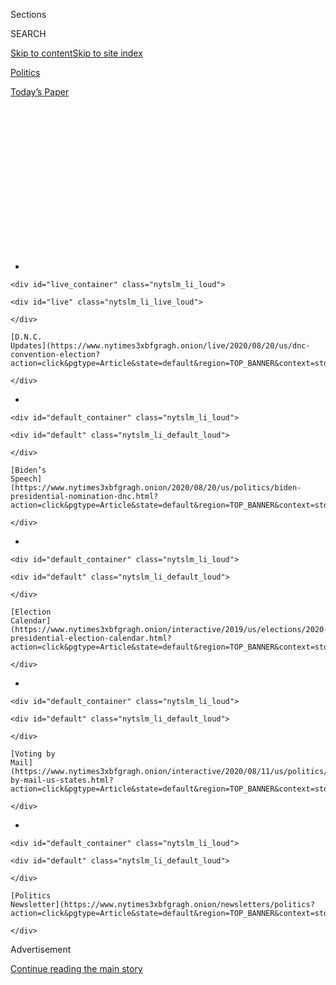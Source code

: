 <div id="app">

<div>

<div>

<div>

<div class="NYTAppHideMasthead css-1q2w90k e1suatyy0">

<div class="section css-ui9rw0 e1suatyy2">

<div class="css-eph4ug er09x8g0">

<div class="css-6n7j50">

</div>

<span class="css-1dv1kvn">Sections</span>

<div class="css-10488qs">

<span class="css-1dv1kvn">SEARCH</span>

</div>

[Skip to content](#site-content)[Skip to site
index](#site-index)

</div>

<div id="masthead-section-label" class="css-1wr3we4 eaxe0e00">

[Politics](https://www.nytimes3xbfgragh.onion/section/politics)

</div>

<div class="css-10698na e1huz5gh0">

</div>

</div>

<div id="masthead-bar-one" class="section hasLinks css-15hmgas e1csuq9d3">

<div class="css-uqyvli e1csuq9d0">

</div>

<div class="css-1uqjmks e1csuq9d1">

</div>

<div class="css-9e9ivx">

[](https://myaccount.nytimes3xbfgragh.onion/auth/login?response_type=cookie&client_id=vi)

</div>

<div class="css-1bvtpon e1csuq9d2">

[Today’s
Paper](https://www.nytimes3xbfgragh.onion/section/todayspaper)

</div>

</div>

</div>

</div>

<div data-aria-hidden="false">

<div id="site-content" data-role="main">

<div>

<div class="css-1aor85t" style="opacity:0.000000001;z-index:-1;visibility:hidden">

<div class="css-1hqnpie">

<div class="css-epjblv">

<span class="css-17xtcya">[Politics](/section/politics)</span><span class="css-x15j1o">|</span><span class="css-fwqvlz">Sanders
Seizes Lead in Volatile Iowa Race, Times Poll
Finds</span>

</div>

<div class="css-k008qs">

<div class="css-1iwv8en">

<span class="css-18z7m18"></span>

<div>

</div>

</div>

<span class="css-1n6z4y">https://nyti.ms/38D9itp</span>

<div class="css-1705lsu">

<div class="css-4xjgmj">

<div class="css-4skfbu" data-role="toolbar" data-aria-label="Social Media Share buttons, Save button, and Comments Panel with current comment count" data-testid="share-tools">

  - 
  - 
  - 
  - 
    
    <div class="css-6n7j50">
    
    </div>

  - 
  - 

</div>

</div>

</div>

</div>

</div>

</div>

<div class="css-13pd83m">

<div id="NYT_TOP_BANNER_REGION">

<div>

<div id="styln-elections-notifications-menu" class="section css-l08pwh interactive-content interactive-size-medium">

<div class="css-17ih8de interactive-body">

<div class="nytslm_innerContainer" data-aria-live="polite">

<div class="nytslm_title">

</div>

  - 
    
    <div id="live_container" class="nytslm_li_loud">
    
    <div id="live" class="nytslm_li_live_loud">
    
    </div>
    
    [D.N.C.
    Updates](https://www.nytimes3xbfgragh.onion/live/2020/08/20/us/dnc-convention-election?action=click&pgtype=Article&state=default&region=TOP_BANNER&context=storylines_menu)
    
    </div>

  - 
    
    <div id="default_container" class="nytslm_li_loud">
    
    <div id="default" class="nytslm_li_default_loud">
    
    </div>
    
    [Biden’s
    Speech](https://www.nytimes3xbfgragh.onion/2020/08/20/us/politics/biden-presidential-nomination-dnc.html?action=click&pgtype=Article&state=default&region=TOP_BANNER&context=storylines_menu)
    
    </div>

  - 
    
    <div id="default_container" class="nytslm_li_loud">
    
    <div id="default" class="nytslm_li_default_loud">
    
    </div>
    
    [Election
    Calendar](https://www.nytimes3xbfgragh.onion/interactive/2019/us/elections/2020-presidential-election-calendar.html?action=click&pgtype=Article&state=default&region=TOP_BANNER&context=storylines_menu)
    
    </div>

  - 
    
    <div id="default_container" class="nytslm_li_loud">
    
    <div id="default" class="nytslm_li_default_loud">
    
    </div>
    
    [Voting by
    Mail](https://www.nytimes3xbfgragh.onion/interactive/2020/08/11/us/politics/vote-by-mail-us-states.html?action=click&pgtype=Article&state=default&region=TOP_BANNER&context=storylines_menu)
    
    </div>

  - 
    
    <div id="default_container" class="nytslm_li_loud">
    
    <div id="default" class="nytslm_li_default_loud">
    
    </div>
    
    [Politics
    Newsletter](https://www.nytimes3xbfgragh.onion/newsletters/politics?action=click&pgtype=Article&state=default&region=TOP_BANNER&context=storylines_menu)
    
    </div>

</div>

</div>

</div>

</div>

</div>

</div>

<div id="top-wrapper" class="css-1sy8kpn">

<div id="top-slug" class="css-l9onyx">

Advertisement

</div>

[Continue reading the main
story](#after-top)

<div class="ad top-wrapper" style="text-align:center;height:100%;display:block;min-height:250px">

<div id="top" class="place-ad" data-position="top" data-size-key="top">

</div>

</div>

<div id="after-top">

</div>

</div>

<div>

<div id="sponsor-wrapper" class="css-1hyfx7x">

<div id="sponsor-slug" class="css-19vbshk">

Supported by

</div>

[Continue reading the main
story](#after-sponsor)

<div id="sponsor" class="ad sponsor-wrapper" style="text-align:center;height:100%;display:block">

</div>

<div id="after-sponsor">

</div>

</div>

<div class="css-186x18t">

</div>

<div class="css-1vkm6nb ehdk2mb0">

# Sanders Seizes Lead in Volatile Iowa Race, Times Poll Finds

</div>

With solid support from liberals, Mr. Sanders appears to be peaking just
as the caucuses approach. But many Iowa voters said they could still
change their
mind.

<div id="Leaders" class="section interactive-content interactive-size-scoop css-174j8de" data-id="100000006941281">

<div class="css-17ih8de interactive-body" data-sourceid="100000006941281">

<div id="g-0125-nat-IOWAPOLL-Leaders-box" class="ai2html">

<div id="g-0125-nat-IOWAPOLL-Leaders-Artboard_2" class="g-artboard" style="max-width: 300px;max-height: 325px" data-aspect-ratio="0.924" data-min-width="0" data-max-width="599">

<div style="padding: 0 0 108.2498% 0;">

</div>

![](data:image/gif;base64,R0lGODlhCgAKAIAAAB8fHwAAACH5BAEAAAAALAAAAAAKAAoAAAIIhI+py+0PYysAOw==)

<div id="g-ai0-1" class="g-Layer_1 g-aiAbs" style="top:4.6189%;left:0%;width:100%;">

Which of these Democrats would be your first choice in the Iowa
caucuses?

</div>

<div id="g-ai0-2" class="g-Layer_1 g-aiAbs g-aiPointText" style="top:25.0242%;margin-top:-8.3px;left:12.4825%;width:71px;">

Sanders

</div>

<div id="g-ai0-3" class="g-Layer_1 g-aiAbs g-aiPointText" style="top:25.0242%;margin-top:-8.3px;left:36.8352%;width:50px;">

25%

</div>

<div id="g-ai0-4" class="g-Layer_1 g-aiAbs g-aiPointText" style="top:35.4938%;margin-top:-8.3px;left:12.4825%;width:75px;">

Buttigieg

</div>

<div id="g-ai0-5" class="g-Layer_1 g-aiAbs g-aiPointText" style="top:35.4938%;margin-top:-8.3px;left:36.8352%;width:50px;">

18%

</div>

<div id="g-ai0-6" class="g-Layer_1 g-aiAbs g-aiPointText" style="top:45.9634%;margin-top:-8.3px;left:12.4825%;width:56px;">

Biden

</div>

<div id="g-ai0-7" class="g-Layer_1 g-aiAbs g-aiPointText" style="top:45.9634%;margin-top:-8.3px;left:36.8352%;width:50px;">

17%

</div>

<div id="g-ai0-8" class="g-Layer_1 g-aiAbs g-aiPointText" style="top:56.433%;margin-top:-8.3px;left:12.4825%;width:65px;">

Warren

</div>

<div id="g-ai0-9" class="g-Layer_1 g-aiAbs g-aiPointText" style="top:56.433%;margin-top:-8.3px;left:36.8352%;width:50px;">

15%

</div>

<div id="g-ai0-10" class="g-Layer_1 g-aiAbs g-aiPointText" style="top:66.9026%;margin-top:-8.3px;left:12.4825%;width:82px;">

Klobuchar

</div>

<div id="g-ai0-11" class="g-Layer_1 g-aiAbs g-aiPointText" style="top:66.9026%;margin-top:-8.3px;left:36.8352%;width:42px;">

8%

</div>

<div id="g-ai0-12" class="g-Layer_1 g-aiAbs g-aiPointText" style="top:77.3722%;margin-top:-8.3px;left:12.4825%;width:60px;">

Steyer

</div>

<div id="g-ai0-13" class="g-Layer_1 g-aiAbs g-aiPointText" style="top:77.3722%;margin-top:-8.3px;left:36.8352%;width:42px;">

3%

</div>

<div id="g-ai0-14" class="g-Layer_1 g-aiAbs g-aiPointText" style="top:87.8419%;margin-top:-8.3px;left:12.4592%;width:51px;">

Yang

</div>

<div id="g-ai0-15" class="g-Layer_1 g-aiAbs g-aiPointText" style="top:87.8419%;margin-top:-8.3px;left:36.8352%;width:42px;">

3%

</div>

</div>

<div id="g-0125-nat-IOWAPOLL-Leaders-Artboard_3" class="g-artboard" style="width:600px; height:308.74934588939px;" data-aspect-ratio="1.943" data-min-width="600">

<div style="">

</div>

![](data:image/gif;base64,R0lGODlhCgAKAIAAAB8fHwAAACH5BAEAAAAALAAAAAAKAAoAAAIIhI+py+0PYysAOw==)

<div id="g-ai1-1" class="g-Layer_1 g-aiAbs" style="top:5.83%;left:0%;width:100%;">

Which of these Democrats would be your first choice in the Iowa
caucuses?

</div>

<div id="g-ai1-2" class="g-Layer_1 g-aiAbs g-aiPointText" style="top:21.1388%;margin-top:-8.3px;left:6.2413%;width:71px;">

Sanders

</div>

<div id="g-ai1-3" class="g-Layer_1 g-aiAbs g-aiPointText" style="top:21.1388%;margin-top:-8.3px;left:18.4175%;width:50px;">

25%

</div>

<div id="g-ai1-4" class="g-Layer_1 g-aiAbs g-aiPointText" style="top:32.151%;margin-top:-8.3px;left:6.2413%;width:75px;">

Buttigieg

</div>

<div id="g-ai1-5" class="g-Layer_1 g-aiAbs g-aiPointText" style="top:32.151%;margin-top:-8.3px;left:18.4175%;width:50px;">

18%

</div>

<div id="g-ai1-6" class="g-Layer_1 g-aiAbs g-aiPointText" style="top:43.1631%;margin-top:-8.3px;left:6.2413%;width:56px;">

Biden

</div>

<div id="g-ai1-7" class="g-Layer_1 g-aiAbs g-aiPointText" style="top:43.1631%;margin-top:-8.3px;left:18.4175%;width:50px;">

17%

</div>

<div id="g-ai1-8" class="g-Layer_1 g-aiAbs g-aiPointText" style="top:54.1753%;margin-top:-8.3px;left:6.2413%;width:65px;">

Warren

</div>

<div id="g-ai1-9" class="g-Layer_1 g-aiAbs g-aiPointText" style="top:54.1753%;margin-top:-8.3px;left:18.4175%;width:50px;">

15%

</div>

<div id="g-ai1-10" class="g-Layer_1 g-aiAbs g-aiPointText" style="top:65.1875%;margin-top:-8.3px;left:6.2413%;width:82px;">

Klobuchar

</div>

<div id="g-ai1-11" class="g-Layer_1 g-aiAbs g-aiPointText" style="top:65.1875%;margin-top:-8.3px;left:18.4175%;width:42px;">

8%

</div>

<div id="g-ai1-12" class="g-Layer_1 g-aiAbs g-aiPointText" style="top:76.1996%;margin-top:-8.3px;left:6.2413%;width:60px;">

Steyer

</div>

<div id="g-ai1-13" class="g-Layer_1 g-aiAbs g-aiPointText" style="top:76.1996%;margin-top:-8.3px;left:18.4175%;width:42px;">

3%

</div>

<div id="g-ai1-14" class="g-Layer_1 g-aiAbs g-aiPointText" style="top:87.2118%;margin-top:-8.3px;left:6.2295%;width:51px;">

Yang

</div>

<div id="g-ai1-15" class="g-Layer_1 g-aiAbs g-aiPointText" style="top:87.2118%;margin-top:-8.3px;left:18.4175%;width:42px;">

3%

</div>

</div>

</div>

</div>

Note: Candidates who polled below 3 percent are not shown in this chart.

Source: New York Times/Siena College poll conducted Jan. 20-23.

</div>

<div class="css-18e8msd">

<div class="css-pdw9fk epjyd6m0">

<div class="css-1txwxcy ey68jwv0" data-aria-hidden="true">

[![Jonathan
Martin](https://static01.graylady3jvrrxbe.onion/images/2018/11/06/multimedia/author-jonathan-martin/author-jonathan-martin-thumbLarge.png
"Jonathan Martin")](https://www.nytimes3xbfgragh.onion/by/jonathan-martin)[![Sydney
Ember](https://static01.graylady3jvrrxbe.onion/images/2018/06/12/multimedia/author-sydney-ember/author-sydney-ember-thumbLarge.png
"Sydney Ember")](https://www.nytimes3xbfgragh.onion/by/sydney-ember)

</div>

<div class="css-1baulvz">

By [<span class="css-1baulvz" itemprop="name">Jonathan
Martin</span>](https://www.nytimes3xbfgragh.onion/by/jonathan-martin)
and [<span class="css-1baulvz last-byline" itemprop="name">Sydney
Ember</span>](https://www.nytimes3xbfgragh.onion/by/sydney-ember)

</div>

</div>

  - 
    
    <div class="css-ld3wwf e16638kd2">
    
    Published Jan. 25, 2020Updated Feb. 2,
    2020
    
    </div>

  - 
    
    <div class="css-4xjgmj">
    
    <div class="css-pvvomx" data-role="toolbar" data-aria-label="Social Media Share buttons, Save button, and Comments Panel with current comment count" data-testid="share-tools">
    
      - 
      - 
      - 
      - 
        
        <div class="css-6n7j50">
        
        </div>
    
      - 
      - 
    
    </div>
    
    </div>

</div>

</div>

<div class="section meteredContent css-1r7ky0e" name="articleBody" itemprop="articleBody">

<div class="css-1fanzo5 StoryBodyCompanionColumn">

<div class="css-53u6y8">

DES MOINES — Senator Bernie Sanders has opened up a lead in Iowa just
over a week before the [Democratic
caucuses](https://www.nytimes3xbfgragh.onion/live/2020/iowa-democratic-caucus-01-26/),
consolidating support from liberals and benefiting from divisions among
more moderate presidential candidates who are clustered behind him,
according to a New York Times/Siena College poll of likely caucusgoers.

</div>

</div>

<div>

</div>

<div class="css-1fanzo5 StoryBodyCompanionColumn">

<div class="css-53u6y8">

Mr. Sanders has gained six points since the [last Times-Siena
survey](https://www.nytimes3xbfgragh.onion/2019/11/01/us/politics/iowa-poll-warren-biden.html),
in late October, and is now capturing 25 percent of the vote in Iowa.
Pete Buttigieg, the former mayor of South Bend, Ind., and former Vice
President Joseph R. Biden Jr. have remained stagnant since the fall,
with Mr. Buttigieg capturing 18 percent and Mr. Biden 17 percent.

The rise of Mr. Sanders has come at the expense of his fellow
progressive, Senator Elizabeth Warren: she dropped from 22 percent in
the October poll, enough to lead the field, to 15 percent in this
survey. Senator Amy Klobuchar, who is garnering 8 percent, is the only
other candidate approaching double digits.

</div>

</div>

<div class="css-1fanzo5 StoryBodyCompanionColumn">

<div class="css-53u6y8">

The changing fortunes of the leading candidates underscores the volatile
nature of the primary after more than a year of campaigning, as voters
wrestle with which candidate can defeat President Trump. Despite the
ascent of Mr. Sanders, a self-described democratic socialist, the poll
also highlighted the combined appeal of the centrists: 55 percent of
those surveyed said they preferred a standard-bearer who is “more
moderate than most Democrats.” Just 38 percent said they wanted one who
is “more liberal than most Democrats.”

As the strength of the other leading candidates has ebbed and flowed,
Mr. Sanders, making his second run for the White House, appears to be
peaking at the right time. This month was the first time he has finished
atop a poll [in
Iowa](https://www.nytimes3xbfgragh.onion/live/2020/iowa-democratic-caucus-01-26/),
after also leading [a Des Moines Register-CNN
survey](https://www.nytimes3xbfgragh.onion/2020/01/10/us/politics/des-moines-register-poll.html)
two weeks ago. The Times-Siena poll’s margin of error was plus or minus
4.8 percentage
points.

</div>

</div>

<div id="Issues" class="section interactive-content interactive-size-scoop css-174j8de" data-id="100000006941306">

<div class="css-17ih8de interactive-body" data-sourceid="100000006941306">

<div id="g-0125-nat-IOWAPOLL-Issues-box" class="ai2html">

<div id="g-0125-nat-IOWAPOLL-Issues-Artboard_2" class="g-artboard" style="max-width: 300px;max-height: 349px" data-aspect-ratio="0.858" data-min-width="0" data-max-width="599">

<div style="padding: 0 0 116.4841% 0;">

</div>

![](data:image/gif;base64,R0lGODlhCgAKAIAAAB8fHwAAACH5BAEAAAAALAAAAAAKAAoAAAIIhI+py+0PYysAOw==)

<div id="g-ai0-1" class="g-Layer_1 g-aiAbs" style="top:4.8648%;left:0%;width:100%;">

Which of the two types of Democrats would you be likely to support? A
Democrat who
…

</div>

<div id="g-ai0-2" class="g-Layer_1 g-aiAbs g-aiPointText" style="top:28.4007%;margin-top:-32.2px;left:0.285%;width:130px;">

Brings politics in

Washington back
to

normal

</div>

<div id="g-ai0-3" class="g-Layer_1 g-aiAbs g-aiPointText" style="top:26.1114%;margin-top:-24.2px;right:0.1861%;width:149px;">

Promises fundamental

systematic change to

American
society

</div>

<div id="g-ai0-4" class="g-Layer_1 g-aiAbs g-aiPointText" style="top:39.2803%;margin-top:-8.3px;left:1.6891%;width:50px;">

42%

</div>

<div id="g-ai0-5" class="g-Layer_1 g-aiAbs g-aiPointText" style="top:39.2803%;margin-top:-8.3px;right:1.645%;width:50px;">

51%

</div>

<div id="g-ai0-6" class="g-Layer_1 g-aiAbs g-aiPointText" style="top:53.0107%;margin-top:-16.2px;left:0.2632%;width:140px;">

You agreed with most

on the
issues

</div>

<div id="g-ai0-7" class="g-Layer_1 g-aiAbs g-aiPointText" style="top:53.0107%;margin-top:-16.2px;right:0.216%;width:148px;">

Has the best chance to

beat President
Trump

</div>

<div id="g-ai0-8" class="g-Layer_1 g-aiAbs g-aiPointText" style="top:63.8902%;margin-top:-8.3px;left:1.6891%;width:50px;">

48%

</div>

<div id="g-ai0-9" class="g-Layer_1 g-aiAbs g-aiPointText" style="top:63.8902%;margin-top:-8.3px;right:1.645%;width:50px;">

49%

</div>

<div id="g-ai0-10" class="g-Layer_1 g-aiAbs g-aiPointText" style="top:77.6206%;margin-top:-16.2px;left:0.285%;width:147px;">

Is more moderate than

most
Democrats

</div>

<div id="g-ai0-11" class="g-Layer_1 g-aiAbs g-aiPointText" style="top:77.6206%;margin-top:-16.2px;right:0.1444%;width:128px;">

Is more liberal than

most
Democrats

</div>

<div id="g-ai0-12" class="g-Layer_1 g-aiAbs g-aiPointText" style="top:88.7864%;margin-top:-8.3px;left:1.6891%;width:50px;">

55%

</div>

<div id="g-ai0-13" class="g-Layer_1 g-aiAbs g-aiPointText" style="top:88.7864%;margin-top:-8.3px;right:1.645%;width:50px;">

38%

</div>

</div>

<div id="g-0125-nat-IOWAPOLL-Issues-Artboard_3" class="g-artboard" style="width:600px; height:285.452436880149px;" data-aspect-ratio="2.102" data-min-width="600">

<div style="">

</div>

![](data:image/gif;base64,R0lGODlhCgAKAIAAAB8fHwAAACH5BAEAAAAALAAAAAAKAAoAAAIIhI+py+0PYysAOw==)

<div id="g-ai1-1" class="g-Layer_1 g-aiAbs" style="top:5.9555%;left:0%;width:100%;">

Which of the two types of Democrats would you be likely to support? A
Democrat who
…

</div>

<div id="g-ai1-2" class="g-Layer_1 g-aiAbs g-aiPointText" style="top:26.3606%;margin-top:-24.2px;left:0.3055%;width:180px;">

Brings politics in Washington

back to
normal

</div>

<div id="g-ai1-3" class="g-Layer_1 g-aiAbs g-aiPointText" style="top:23.5581%;margin-top:-16.2px;right:0.2741%;width:251px;">

Promises fundamental systematic change

to American
society

</div>

<div id="g-ai1-4" class="g-Layer_1 g-aiAbs g-aiPointText" style="top:36.8768%;margin-top:-8.3px;left:1.7098%;width:50px;">

42%

</div>

<div id="g-ai1-5" class="g-Layer_1 g-aiAbs g-aiPointText" style="top:36.8768%;margin-top:-8.3px;right:1.6362%;width:50px;">

51%

</div>

<div id="g-ai1-6" class="g-Layer_1 g-aiAbs g-aiPointText" style="top:50.8831%;margin-top:-8.2px;left:0.2948%;width:216px;">

You agreed with most on the
issues

</div>

<div id="g-ai1-7" class="g-Layer_1 g-aiAbs g-aiPointText" style="top:50.8831%;margin-top:-8.2px;right:0.3008%;width:268px;">

Has the best chance to beat President
Trump

</div>

<div id="g-ai1-8" class="g-Layer_1 g-aiAbs g-aiPointText" style="top:61.3992%;margin-top:-8.3px;left:1.7098%;width:50px;">

48%

</div>

<div id="g-ai1-9" class="g-Layer_1 g-aiAbs g-aiPointText" style="top:61.3992%;margin-top:-8.3px;right:1.6362%;width:50px;">

49%

</div>

<div id="g-ai1-10" class="g-Layer_1 g-aiAbs g-aiPointText" style="top:75.4056%;margin-top:-8.2px;left:0.3055%;width:241px;">

Is more moderate than most
Democrats

</div>

<div id="g-ai1-11" class="g-Layer_1 g-aiAbs g-aiPointText" style="top:75.4056%;margin-top:-8.2px;right:0.3211%;width:221px;">

Is more liberal than most
Democrats

</div>

<div id="g-ai1-12" class="g-Layer_1 g-aiAbs g-aiPointText" style="top:86.2721%;margin-top:-8.3px;left:1.7098%;width:50px;">

55%

</div>

<div id="g-ai1-13" class="g-Layer_1 g-aiAbs g-aiPointText" style="top:86.2721%;margin-top:-8.3px;right:1.6362%;width:50px;">

38%

</div>

</div>

</div>

</div>

Source: New York Times/Siena College poll conducted Jan. 20-23.

</div>

<div class="css-1fanzo5 StoryBodyCompanionColumn">

<div class="css-53u6y8">

A victory by Mr. Sanders in Iowa, where he suffered [a narrow
loss](https://www.nytimes3xbfgragh.onion/elections/2016/results/primaries/iowa)
to Hillary Clinton four years ago, would represent a remarkable comeback
for a 78-year-old candidate whose [heart attack in
October](https://www.nytimes3xbfgragh.onion/2019/10/04/us/politics/bernie-sanders-hospital.html)
threatened to [upend his
candidacy](https://www.nytimes3xbfgragh.onion/2019/10/07/us/politics/bernie-sanders-heart-attack.html).
It would also create a moment of high anxiety for establishment-aligned
Democrats who are deeply alarmed about a potential Sanders nomination.

Should he prevail in Iowa and face a similarly fractured field of
mainstream rivals in New Hampshire, where he also currently leads in the
polls, Mr. Sanders could be difficult to slow.

</div>

</div>

<div class="css-1fanzo5 StoryBodyCompanionColumn">

<div class="css-53u6y8">

Several voters who backed Mr. Sanders cited the consistency of his
positions over the course of his career, and their ideological alignment
with his
views.

<div id="NYT_MAIN_CONTENT_1_REGION" class="css-9tf9ac">

<div>

<div id="styln-nfldraft-updates-block" class="section interactive-content interactive-size-medium css-1ftcdic">

<div class="css-17ih8de interactive-body">

<div id="styln-briefing-block">

<div class="briefing-block-header-section">

# [Latest Updates: 2020 Election](https://www.nytimes3xbfgragh.onion/live/2020/08/19/us/dnc-convention-election?action=click&pgtype=Article&state=default&region=MAIN_CONTENT_1&context=storylines_live_updates)

</div>

<div class="briefing-block-lb-items">

<div class="briefing-block-update-time">

[7h
ago](https://www.nytimes3xbfgragh.onion/live/2020/08/19/us/dnc-convention-election?action=click&pgtype=Article&state=default&region=MAIN_CONTENT_1&context=storylines_live_updates#night-3-featured-more-policy-a-focus-on-women-and-a-full-throated-rejection-of-trump-by-his-predecessor)

</div>

<div>

[Night 3 featured more policy, a focus on women and a full-throated
rejection of Trump by his
predecessor.](https://www.nytimes3xbfgragh.onion/live/2020/08/19/us/dnc-convention-election?action=click&pgtype=Article&state=default&region=MAIN_CONTENT_1&context=storylines_live_updates#night-3-featured-more-policy-a-focus-on-women-and-a-full-throated-rejection-of-trump-by-his-predecessor)

</div>

<div class="briefing-block-update-time">

[9h
ago](https://www.nytimes3xbfgragh.onion/live/2020/08/19/us/dnc-convention-election?action=click&pgtype=Article&state=default&region=MAIN_CONTENT_1&context=storylines_live_updates#trump-live-tweeted-obamas-speech-tonight-hell-appear-on-fox-news-right-before-bidens-tomorrow)

</div>

<div>

[Trump live-tweeted Obama’s speech tonight. He’ll appear on Fox News
right before Biden’s
tomorrow.](https://www.nytimes3xbfgragh.onion/live/2020/08/19/us/dnc-convention-election?action=click&pgtype=Article&state=default&region=MAIN_CONTENT_1&context=storylines_live_updates#trump-live-tweeted-obamas-speech-tonight-hell-appear-on-fox-news-right-before-bidens-tomorrow)

</div>

<div class="briefing-block-update-time">

[9h
ago](https://www.nytimes3xbfgragh.onion/live/2020/08/19/us/dnc-convention-election?action=click&pgtype=Article&state=default&region=MAIN_CONTENT_1&context=storylines_live_updates#advocates-for-domestic-violence-survivors-praised-biden-in-a-video)

</div>

<div>

[Advocates for domestic violence survivors praised Biden in a
video.](https://www.nytimes3xbfgragh.onion/live/2020/08/19/us/dnc-convention-election?action=click&pgtype=Article&state=default&region=MAIN_CONTENT_1&context=storylines_live_updates#advocates-for-domestic-violence-survivors-praised-biden-in-a-video)

</div>

</div>

<div class="briefing-block-footer">

<div class="briefing-block-footer-meta">

[See more
updates](https://www.nytimes3xbfgragh.onion/live/2020/08/19/us/dnc-convention-election?action=click&pgtype=Article&state=default&region=MAIN_CONTENT_1&context=storylines_live_updates)

</div>

</div>

</div>

</div>

</div>

</div>

</div>

“Bernie’s authentic,” said Austin Sturch, 25, of Evansdale, adding,
“Pretty much everything he’s saying — I can’t put it better than he
can.”

</div>

</div>

<div>

</div>

<div class="css-1fanzo5 StoryBodyCompanionColumn">

<div class="css-53u6y8">

Still, much here remains uncertain. Iowa voters are famous for settling
on a candidate late, and this year is no different; Mr. Sanders, along
with the other senators in the race, is [pinned down in Washington
during Mr. Trump’s impeachment
trial](https://www.nytimes3xbfgragh.onion/2020/01/22/us/politics/trump-impeachment-democratic-candidates.html)
and unable to campaign here on weekdays.

And the final results could turn on two factors that will not be known
until caucus night: the size and composition of the electorate, and the
preferences of voters whose first choices are eliminated because of the
arcane caucus rules.

If the other leading candidates finish bunched together on caucus night
on Feb. 3, it is unlikely any of them will drop out of the race after
Iowa. Each of the three top hopefuls trailing Mr. Sanders has the money
to compete in New Hampshire, which is just a week later.

</div>

</div>

![<span class="css-16f3y1r e13ogyst0">Protests in the 1960s, a
mimeograph machine and a long-shot candidate all contributed to Iowa’s
unlikely role in the presidential election
process.</span><span class="css-cch8ym"><span class="css-1dv1kvn">Credit</span><span class="css-cnj6d5 e1z0qqy90" itemprop="copyrightHolder"><span class="css-1ly73wi e1tej78p0">Credit...</span><span>Associated
Press</span></span></span>](https://static01.graylady3jvrrxbe.onion/images/2020/02/03/us/politics/28hwgh-iowa-1-print/28hwgh-iowa-1-videoSixteenByNineJumbo1600.jpg)

<div class="css-1fanzo5 StoryBodyCompanionColumn">

<div class="css-53u6y8">

And should no clear moderate alternative to Mr. Sanders emerge from the
early nominating states, the self-financing Michael R. Bloomberg, who
has already spent more than $260 million on advertising and hired more
than 1,000 staff members, is awaiting the field on Super Tuesday in
early March.

</div>

</div>

<div class="css-1fanzo5 StoryBodyCompanionColumn">

<div class="css-53u6y8">

But first is Iowa, where the race remains up for grabs to an unusual
degree so late in the race: In the Times poll, nearly 40 percent of
voters said they could still be persuaded to caucus for a different
candidate.

Mr. Sanders, however, has some of the most committed supporters in the
race and, significantly, his advantage with Iowa Democrats does not ebb
when the field is narrowed to only the top four candidates. The Vermont
senator still leads by seven points in that scenario, according to the
survey, capturing 30 percent of the vote while Mr. Biden and Mr.
Buttigieg both win 23 percent and Ms. Warren garners 19 percent.

These results are important because of how the caucuses work in Iowa.
Candidates must receive 15 percent support in a precinct to reach what
is called viability, meaning they are eligible to win delegates. If a
candidate falls short of that number, his or her supporters can either
leave the caucus or support better-performing contenders for the second
and final vote of the evening. So voters’ second choices can prove
crucial.

</div>

</div>

<div class="css-1sngw6j">

[](https://www.nytimes3xbfgragh.onion/interactive/2020/01/24/us/politics/presidential-primary-election-guide.html)

<div class="css-1eoytci">

![](https://static01.graylady3jvrrxbe.onion/images/2020/01/22/us/politics/primary-election-guide-promostill/primary-election-guide-promostill-articleLarge.jpg)

</div>

<div class="css-1rha1bf">

## Ready, Set, Vote: Here’s Everything You Need to Know for the 2020 Primaries

The Iowa caucuses are around the corner. As you get ready for primary
season, take a look at our cheat sheet on the race.

</div>

</div>

<div class="css-1fanzo5 StoryBodyCompanionColumn">

<div class="css-53u6y8">

Ms. Warren, according to the poll, is the top second-choice preference
of caucusgoers, which could lift her candidacy after the initial vote.
But that is in part because she is the preferred alternative for those
who support Mr. Sanders, who will most likely meet the viability
threshold in nearly all of the caucuses.

Ms. Warren received a boost Saturday night, however, [when she won the
endorsement](https://www.nytimes3xbfgragh.onion/2020/01/25/us/politics/elizabeth-warren-des-moines-register-endorsement.html?searchResultPosition=1)of
Iowa’s largest and most influential newspaper, the Des Moines Register.

</div>

</div>

<div class="css-1fanzo5 StoryBodyCompanionColumn">

<div class="css-53u6y8">

Ms. Klobuchar’s supporters could play the most crucial role, though,
should she fail to achieve 15 percent in most precincts. When voters
were asked whom they would support if they were left with only four
choices — Mr. Sanders, Mr. Buttigieg, Mr. Biden and Ms. Warren — Mr.
Biden was the overwhelming favorite of Ms. Klobuchar’s backers. He
received 55 percent of them in this scenario while Ms. Warren received
18 percent.

One troubling sign for Mr. Sanders came in an ideological matchup with
Mr. Trump. In The Times/Siena poll, 56 percent of caucusgoers said they
thought a democratic socialist would have a harder rather than an easier
time defeating the president — a higher number than those who said the
same about a woman, a gay candidate or one over 75.

In fact, among general election voters in Iowa, a state he carried [by
nearly 10
points](https://www.nytimes3xbfgragh.onion/elections/2016/results/iowa-president-clinton-trump)
four years ago, Mr. Trump defeated all of the top five candidates as
well as Mr. Bloomberg in head-to-head matchups. He bested Mr. Sanders,
48 percent to 42
percent.

</div>

</div>

<div id="Head-to-Head" class="section interactive-content interactive-size-scoop css-174j8de" data-id="100000006941386">

<div class="css-17ih8de interactive-body" data-sourceid="100000006941386">

<div id="g-0125-nat-IOWAPOLL-Trump-head-to-head-box" class="ai2html">

<div id="g-0125-nat-IOWAPOLL-Trump-head-to-head-Artboard_2" class="g-artboard" style="max-width: 300px;max-height: 571px" data-aspect-ratio="0.525" data-min-width="0" data-max-width="599">

<div style="padding: 0 0 190.472% 0;">

</div>

![](data:image/gif;base64,R0lGODlhCgAKAIAAAB8fHwAAACH5BAEAAAAALAAAAAAKAAoAAAIIhI+py+0PYysAOw==)

<div id="g-ai0-1" class="g-Layer_1 g-aiAbs" style="top:2.6251%;left:0%;width:100%;">

If the 2020 U.S. presidential election were held today, who would you
vote
for?

</div>

<div id="g-ai0-2" class="g-Layer_1 g-aiAbs g-aiPointText" style="top:14.2218%;margin-top:-8.3px;left:12.4825%;width:60px;">

Trump

</div>

<div id="g-ai0-3" class="g-Layer_1 g-aiAbs g-aiPointText" style="top:14.2218%;margin-top:-8.3px;left:36.8352%;width:50px;">

45%

</div>

<div id="g-ai0-4" class="g-Layer_1 g-aiAbs g-aiPointText" style="top:20.172%;margin-top:-8.3px;left:12.4825%;width:75px;">

Buttigieg

</div>

<div id="g-ai0-5" class="g-Layer_1 g-aiAbs g-aiPointText" style="top:20.172%;margin-top:-8.3px;left:36.8352%;width:50px;">

44%

</div>

<div id="g-ai0-6" class="g-Layer_1 g-aiAbs g-aiPointText" style="top:28.7472%;margin-top:-8.3px;left:12.4825%;width:60px;">

Trump

</div>

<div id="g-ai0-7" class="g-Layer_1 g-aiAbs g-aiPointText" style="top:28.7472%;margin-top:-8.3px;left:36.8352%;width:50px;">

46%

</div>

<div id="g-ai0-8" class="g-Layer_1 g-aiAbs g-aiPointText" style="top:34.6973%;margin-top:-8.3px;left:12.4825%;width:56px;">

Biden

</div>

<div id="g-ai0-9" class="g-Layer_1 g-aiAbs g-aiPointText" style="top:34.6973%;margin-top:-8.3px;left:36.8352%;width:50px;">

44%

</div>

<div id="g-ai0-10" class="g-Layer_1 g-aiAbs g-aiPointText" style="top:43.4475%;margin-top:-8.3px;left:12.4825%;width:60px;">

Trump

</div>

<div id="g-ai0-11" class="g-Layer_1 g-aiAbs g-aiPointText" style="top:43.4475%;margin-top:-8.3px;left:36.8352%;width:50px;">

46%

</div>

<div id="g-ai0-12" class="g-Layer_1 g-aiAbs g-aiPointText" style="top:49.3976%;margin-top:-8.3px;left:12.4825%;width:82px;">

Klobuchar

</div>

<div id="g-ai0-13" class="g-Layer_1 g-aiAbs g-aiPointText" style="top:49.3976%;margin-top:-8.3px;left:36.8352%;width:50px;">

41%

</div>

<div id="g-ai0-14" class="g-Layer_1 g-aiAbs g-aiPointText" style="top:57.9728%;margin-top:-8.3px;left:12.4825%;width:60px;">

Trump

</div>

<div id="g-ai0-15" class="g-Layer_1 g-aiAbs g-aiPointText" style="top:57.9728%;margin-top:-8.3px;left:36.8352%;width:50px;">

47%

</div>

<div id="g-ai0-16" class="g-Layer_1 g-aiAbs g-aiPointText" style="top:63.9229%;margin-top:-8.3px;left:12.4825%;width:65px;">

Warren

</div>

<div id="g-ai0-17" class="g-Layer_1 g-aiAbs g-aiPointText" style="top:63.9229%;margin-top:-8.3px;left:36.8352%;width:50px;">

42%

</div>

<div id="g-ai0-18" class="g-Layer_1 g-aiAbs g-aiPointText" style="top:72.4981%;margin-top:-8.3px;left:12.4825%;width:60px;">

Trump

</div>

<div id="g-ai0-19" class="g-Layer_1 g-aiAbs g-aiPointText" style="top:72.4981%;margin-top:-8.3px;left:36.8352%;width:50px;">

48%

</div>

<div id="g-ai0-20" class="g-Layer_1 g-aiAbs g-aiPointText" style="top:78.4482%;margin-top:-8.3px;left:12.4825%;width:71px;">

Sanders

</div>

<div id="g-ai0-21" class="g-Layer_1 g-aiAbs g-aiPointText" style="top:78.4482%;margin-top:-8.3px;left:36.8352%;width:50px;">

42%

</div>

<div id="g-ai0-22" class="g-Layer_1 g-aiAbs g-aiPointText" style="top:87.1985%;margin-top:-8.3px;left:12.4825%;width:60px;">

Trump

</div>

<div id="g-ai0-23" class="g-Layer_1 g-aiAbs g-aiPointText" style="top:87.1985%;margin-top:-8.3px;left:36.8352%;width:50px;">

47%

</div>

<div id="g-ai0-24" class="g-Layer_1 g-aiAbs g-aiPointText" style="top:93.1486%;margin-top:-8.3px;left:12.4825%;width:87px;">

Bloomberg

</div>

<div id="g-ai0-25" class="g-Layer_1 g-aiAbs g-aiPointText" style="top:93.1486%;margin-top:-8.3px;left:36.8352%;width:50px;">

39%

</div>

</div>

<div id="g-0125-nat-IOWAPOLL-Trump-head-to-head-Artboard_3" class="g-artboard" style="width:600px; height:555.416025271712px;" data-aspect-ratio="1.08" data-min-width="600">

<div style="">

</div>

![](data:image/gif;base64,R0lGODlhCgAKAIAAAB8fHwAAACH5BAEAAAAALAAAAAAKAAoAAAIIhI+py+0PYysAOw==)

<div id="g-ai1-1" class="g-Layer_1 g-aiAbs" style="top:3.0608%;left:0%;width:100%;">

If the 2020 U.S. presidential election were held today, who would you
vote
for?

</div>

<div id="g-ai1-2" class="g-Layer_1 g-aiAbs g-aiPointText" style="top:11.7508%;margin-top:-8.3px;left:6.2412%;width:60px;">

Trump

</div>

<div id="g-ai1-3" class="g-Layer_1 g-aiAbs g-aiPointText" style="top:11.7508%;margin-top:-8.3px;left:18.4176%;width:50px;">

45%

</div>

<div id="g-ai1-4" class="g-Layer_1 g-aiAbs g-aiPointText" style="top:17.8723%;margin-top:-8.3px;left:6.2412%;width:75px;">

Buttigieg

</div>

<div id="g-ai1-5" class="g-Layer_1 g-aiAbs g-aiPointText" style="top:17.8723%;margin-top:-8.3px;left:18.4176%;width:50px;">

44%

</div>

<div id="g-ai1-6" class="g-Layer_1 g-aiAbs g-aiPointText" style="top:26.6946%;margin-top:-8.3px;left:6.2412%;width:60px;">

Trump

</div>

<div id="g-ai1-7" class="g-Layer_1 g-aiAbs g-aiPointText" style="top:26.6946%;margin-top:-8.3px;left:18.4176%;width:50px;">

46%

</div>

<div id="g-ai1-8" class="g-Layer_1 g-aiAbs g-aiPointText" style="top:32.8161%;margin-top:-8.3px;left:6.2412%;width:56px;">

Biden

</div>

<div id="g-ai1-9" class="g-Layer_1 g-aiAbs g-aiPointText" style="top:32.8161%;margin-top:-8.3px;left:18.4176%;width:50px;">

44%

</div>

<div id="g-ai1-10" class="g-Layer_1 g-aiAbs g-aiPointText" style="top:41.8184%;margin-top:-8.3px;left:6.2412%;width:60px;">

Trump

</div>

<div id="g-ai1-11" class="g-Layer_1 g-aiAbs g-aiPointText" style="top:41.8184%;margin-top:-8.3px;left:18.4176%;width:50px;">

46%

</div>

<div id="g-ai1-12" class="g-Layer_1 g-aiAbs g-aiPointText" style="top:47.9399%;margin-top:-8.3px;left:6.2412%;width:82px;">

Klobuchar

</div>

<div id="g-ai1-13" class="g-Layer_1 g-aiAbs g-aiPointText" style="top:47.9399%;margin-top:-8.3px;left:18.4176%;width:50px;">

41%

</div>

<div id="g-ai1-14" class="g-Layer_1 g-aiAbs g-aiPointText" style="top:56.7621%;margin-top:-8.3px;left:6.2412%;width:60px;">

Trump

</div>

<div id="g-ai1-15" class="g-Layer_1 g-aiAbs g-aiPointText" style="top:56.7621%;margin-top:-8.3px;left:18.4176%;width:50px;">

47%

</div>

<div id="g-ai1-16" class="g-Layer_1 g-aiAbs g-aiPointText" style="top:62.8836%;margin-top:-8.3px;left:6.2412%;width:65px;">

Warren

</div>

<div id="g-ai1-17" class="g-Layer_1 g-aiAbs g-aiPointText" style="top:62.8836%;margin-top:-8.3px;left:18.4176%;width:50px;">

42%

</div>

<div id="g-ai1-18" class="g-Layer_1 g-aiAbs g-aiPointText" style="top:71.7058%;margin-top:-8.3px;left:6.2412%;width:60px;">

Trump

</div>

<div id="g-ai1-19" class="g-Layer_1 g-aiAbs g-aiPointText" style="top:71.7058%;margin-top:-8.3px;left:18.4176%;width:50px;">

48%

</div>

<div id="g-ai1-20" class="g-Layer_1 g-aiAbs g-aiPointText" style="top:77.8274%;margin-top:-8.3px;left:6.2412%;width:71px;">

Sanders

</div>

<div id="g-ai1-21" class="g-Layer_1 g-aiAbs g-aiPointText" style="top:77.8274%;margin-top:-8.3px;left:18.4176%;width:50px;">

42%

</div>

<div id="g-ai1-22" class="g-Layer_1 g-aiAbs g-aiPointText" style="top:86.8297%;margin-top:-8.3px;left:6.2412%;width:60px;">

Trump

</div>

<div id="g-ai1-23" class="g-Layer_1 g-aiAbs g-aiPointText" style="top:86.8297%;margin-top:-8.3px;left:18.4176%;width:50px;">

47%

</div>

<div id="g-ai1-24" class="g-Layer_1 g-aiAbs g-aiPointText" style="top:92.9512%;margin-top:-8.3px;left:6.2412%;width:87px;">

Bloomberg

</div>

<div id="g-ai1-25" class="g-Layer_1 g-aiAbs g-aiPointText" style="top:92.9512%;margin-top:-8.3px;left:18.4176%;width:50px;">

39%

</div>

</div>

</div>

</div>

Source: New York Times/Siena College poll conducted Jan. 20-23.

</div>

<div class="css-1fanzo5 StoryBodyCompanionColumn">

<div class="css-53u6y8">

More broadly, the survey of Iowa Democrats showcases the same
generational and ideological divisions that the party is grappling with
nationally — and helps illuminate why voters are so deeply divided over
whom to support.

Mr. Sanders leads with Iowa voters under 30, taking 40 percent of that
bloc, which is more than double his nearest competitor in the
demographic. But he is winning only 9 percent among voters 65 and older.
At the same time, Mr. Biden is capturing 32 percent of the vote among
those over 65 but receiving just 10 among the youngest Iowa caucusgoers.

</div>

</div>

<div>

</div>

<div class="css-1fanzo5 StoryBodyCompanionColumn">

<div class="css-53u6y8">

Mr. Sanders’s advantage owes largely to voters who align with his
progressive agenda: 43 percent of caucusgoers who call themselves “very
liberal” are supporting his bid, well above the next closest candidate.

At the same time, those voters who are closer to the political center
are split. Among moderate or conservative caucusgoers, 25 percent are
backing Mr. Biden, 21 percent are for Mr. Buttigieg and 12 percent are
with Ms. Klobuchar. Among those who say they are “somewhat
conservative,” Ms. Klobuchar garners 28 percent, Mr. Buttigieg 17
percent and Mr. Biden 15 percent.  
  
Of course, voters here do not always fall neatly along ideological
lines. Shawn Reynolds, a 68-year-old retired art teacher from Des
Moines, said she supported Ms. Warren but Mr. Biden was her second
choice.  
  
“I’m really on the fence I guess between the two of them,” said Ms.
Reynolds, adding that she planned to caucus for Ms. Warren and had even
volunteered to help set up the Warren corner at her precinct on caucus
night despite her
ambivalence.  
  

</div>

</div>

<div id="Chance-of-Defeating" class="section interactive-content interactive-size-scoop css-174j8de" data-id="100000006941327">

<div class="css-17ih8de interactive-body" data-sourceid="100000006941327">

<div id="g-0125-nat-IOWAPOLL-Chance-of-Defeating-box" class="ai2html">

<div id="g-0125-nat-IOWAPOLL-Chance-of-Defeating-Artboard_2" class="g-artboard" style="max-width: 300px;max-height: 780px" data-aspect-ratio="0.384" data-min-width="0" data-max-width="599">

<div style="padding: 0 0 260.16% 0;">

</div>

![](data:image/gif;base64,R0lGODlhCgAKAIAAAB8fHwAAACH5BAEAAAAALAAAAAAKAAoAAAIIhI+py+0PYysAOw==)

<div id="g-ai0-1" class="g-Layer_1 g-aiAbs" style="top:2.1781%;left:0%;width:100%;">

If you support one of the following candidates as your first choice, who
among these four do you think has the best chance of defeating President
Trump?

</div>

<div id="g-ai0-2" class="g-Layer_1 g-aiAbs g-aiPointText" style="top:15.02%;margin-top:-8.2px;left:0%;width:77px;">

SUPPORT:

</div>

<div id="g-ai0-3" class="g-Layer_1 g-aiAbs g-aiPointText" style="top:18.3516%;margin-top:-8.2px;left:14.0263%;width:57px;">

Biden

</div>

<div id="g-ai0-4" class="g-Layer_1 g-aiAbs g-aiPointText" style="top:22.9638%;margin-top:-8.2px;left:0%;width:100px;">

BEST
CHANCE:

</div>

<div id="g-ai0-5" class="g-Layer_1 g-aiAbs g-aiPointText" style="top:23.0944%;margin-top:-8.2px;right:0.1329%;width:84px;">

Warren
1%

</div>

<div id="g-ai0-6" class="g-Layer_1 g-aiAbs g-aiPointText" style="top:25.6527%;margin-top:-8.2px;left:0.2848%;width:55px;">

Biden

</div>

<div id="g-ai0-7" class="g-Layer_1 g-aiAbs g-aiPointText" style="top:25.6569%;margin-top:-8.2px;right:14.8858%;width:67px;">

Sanders

</div>

<div id="g-ai0-8" class="g-Layer_1 g-aiAbs g-aiPointText" style="top:29.6268%;margin-top:-8.2px;left:0.5768%;width:50px;">

82%

</div>

<div id="g-ai0-9" class="g-Layer_1 g-aiAbs g-aiPointText" style="top:29.6312%;margin-top:-8.3px;left:82.5768%;width:42px;">

7%

</div>

<div id="g-ai0-10" class="g-Layer_1 g-aiAbs g-aiPointText" style="top:33.7289%;margin-top:-8.2px;right:0.3265%;width:93px;">

Buttigieg
1%

</div>

<div id="g-ai0-11" class="g-Layer_1 g-aiAbs g-aiPointText" style="top:36.0327%;margin-top:-8.2px;left:0%;width:77px;">

SUPPORT:

</div>

<div id="g-ai0-12" class="g-Layer_1 g-aiAbs g-aiPointText" style="top:39.2362%;margin-top:-8.2px;left:14.0263%;width:73px;">

Sanders

</div>

<div id="g-ai0-13" class="g-Layer_1 g-aiAbs g-aiPointText" style="top:43.8484%;margin-top:-8.2px;left:0%;width:100px;">

BEST
CHANCE:

</div>

<div id="g-ai0-14" class="g-Layer_1 g-aiAbs g-aiPointText" style="top:44.1071%;margin-top:-8.2px;right:0.1329%;width:84px;">

Warren
2%

</div>

<div id="g-ai0-15" class="g-Layer_1 g-aiAbs g-aiPointText" style="top:46.6654%;margin-top:-8.2px;left:0.2848%;width:69px;">

Sanders

</div>

<div id="g-ai0-16" class="g-Layer_1 g-aiAbs g-aiPointText" style="top:46.6696%;margin-top:-8.2px;right:16.8142%;width:54px;">

Biden

</div>

<div id="g-ai0-17" class="g-Layer_1 g-aiAbs g-aiPointText" style="top:50.5113%;margin-top:-8.2px;left:0.5768%;width:50px;">

79%

</div>

<div id="g-ai0-18" class="g-Layer_1 g-aiAbs g-aiPointText" style="top:50.5158%;margin-top:-8.3px;left:79.5768%;width:50px;">

10%

</div>

<div id="g-ai0-19" class="g-Layer_1 g-aiAbs g-aiPointText" style="top:54.6135%;margin-top:-8.2px;right:0.3265%;width:93px;">

Buttigieg
1%

</div>

<div id="g-ai0-20" class="g-Layer_1 g-aiAbs g-aiPointText" style="top:56.9173%;margin-top:-8.2px;left:0%;width:77px;">

SUPPORT:

</div>

<div id="g-ai0-21" class="g-Layer_1 g-aiAbs g-aiPointText" style="top:60.1208%;margin-top:-8.2px;left:14.0263%;width:67px;">

Warren

</div>

<div id="g-ai0-22" class="g-Layer_1 g-aiAbs g-aiPointText" style="top:64.7329%;margin-top:-8.2px;left:0%;width:100px;">

BEST
CHANCE:

</div>

<div id="g-ai0-23" class="g-Layer_1 g-aiAbs g-aiPointText" style="top:67.55%;margin-top:-8.2px;left:0.2848%;width:64px;">

Warren

</div>

<div id="g-ai0-24" class="g-Layer_1 g-aiAbs g-aiPointText" style="top:67.5542%;margin-top:-8.2px;left:51.1067%;width:54px;">

Biden

</div>

<div id="g-ai0-25" class="g-Layer_1 g-aiAbs g-aiPointText" style="top:67.5542%;margin-top:-8.2px;left:70.1067%;width:67px;">

Sanders

</div>

<div id="g-ai0-26" class="g-Layer_1 g-aiAbs g-aiPointText" style="top:71.3959%;margin-top:-8.2px;left:0.5768%;width:50px;">

51%

</div>

<div id="g-ai0-27" class="g-Layer_1 g-aiAbs g-aiPointText" style="top:71.4004%;margin-top:-8.3px;left:51.3987%;width:50px;">

19%

</div>

<div id="g-ai0-28" class="g-Layer_1 g-aiAbs g-aiPointText" style="top:71.4004%;margin-top:-8.3px;left:70.3987%;width:50px;">

10%

</div>

<div id="g-ai0-29" class="g-Layer_1 g-aiAbs g-aiPointText" style="top:75.498%;margin-top:-8.2px;right:5.1599%;width:93px;">

Buttigieg
2%

</div>

<div id="g-ai0-30" class="g-Layer_1 g-aiAbs g-aiPointText" style="top:77.8018%;margin-top:-8.2px;left:0%;width:77px;">

SUPPORT:

</div>

<div id="g-ai0-31" class="g-Layer_1 g-aiAbs g-aiPointText" style="top:81.0054%;margin-top:-8.2px;left:14.0263%;width:79px;">

Buttigieg

</div>

<div id="g-ai0-32" class="g-Layer_1 g-aiAbs g-aiPointText" style="top:85.7457%;margin-top:-8.2px;left:0%;width:100px;">

BEST
CHANCE:

</div>

<div id="g-ai0-33" class="g-Layer_1 g-aiAbs g-aiPointText" style="top:88.4346%;margin-top:-8.2px;left:0.2848%;width:75px;">

Buttigieg

</div>

<div id="g-ai0-34" class="g-Layer_1 g-aiAbs g-aiPointText" style="top:88.4388%;margin-top:-8.2px;left:48.2848%;width:54px;">

Biden

</div>

<div id="g-ai0-35" class="g-Layer_1 g-aiAbs g-aiPointText" style="top:88.4388%;margin-top:-8.2px;left:84.2213%;margin-left:-44.5px;width:89px;">

Sanders
4%

</div>

<div id="g-ai0-36" class="g-Layer_1 g-aiAbs g-aiPointText" style="top:92.2805%;margin-top:-8.2px;left:0.5768%;width:50px;">

48%

</div>

<div id="g-ai0-37" class="g-Layer_1 g-aiAbs g-aiPointText" style="top:92.285%;margin-top:-8.3px;left:48.5768%;width:50px;">

34%

</div>

<div id="g-ai0-38" class="g-Layer_1 g-aiAbs g-aiPointText" style="top:96.5107%;margin-top:-8.2px;left:87.0774%;margin-left:-42px;width:84px;">

Warren
2%

</div>

</div>

<div id="g-0125-nat-IOWAPOLL-Chance-of-Defeating-Artboard_3" class="g-artboard" style="width:600px; height:538.063635030143px;" data-aspect-ratio="1.115" data-min-width="600">

<div style="">

</div>

![](data:image/gif;base64,R0lGODlhCgAKAIAAAB8fHwAAACH5BAEAAAAALAAAAAAKAAoAAAIIhI+py+0PYysAOw==)

<div id="g-ai1-1" class="g-Layer_1 g-aiAbs" style="top:3.1595%;left:0%;width:100%;">

If you support one of the following candidates as your first choice, who
among these four do you think has the best chance of defeating President
Trump?

</div>

<div id="g-ai1-2" class="g-Layer_1 g-aiAbs g-aiPointText" style="top:15.4681%;margin-top:-8.2px;left:13.8056%;width:100px;">

BEST
CHANCE:

</div>

<div id="g-ai1-3" class="g-Layer_1 g-aiAbs g-aiPointText" style="top:15.468%;margin-top:-8.2px;left:0.1667%;width:77px;">

SUPPORT:

</div>

<div id="g-ai1-4" class="g-Layer_1 g-aiAbs g-aiPointText" style="top:19.3684%;margin-top:-8.2px;left:0.1589%;width:55px;">

Biden

</div>

<div id="g-ai1-5" class="g-Layer_1 g-aiAbs g-aiPointText" style="top:19.3684%;margin-top:-8.2px;left:14.0507%;width:55px;">

Biden

</div>

<div id="g-ai1-6" class="g-Layer_1 g-aiAbs g-aiPointText" style="top:19.3745%;margin-top:-8.2px;right:12.9231%;width:67px;">

Sanders

</div>

<div id="g-ai1-7" class="g-Layer_1 g-aiAbs g-aiPointText" style="top:19.3745%;margin-top:-8.2px;right:0.3062%;width:84px;">

Warren
1%

</div>

<div id="g-ai1-8" class="g-Layer_1 g-aiAbs g-aiPointText" style="top:25.1328%;margin-top:-8.2px;left:14.302%;width:50px;">

82%

</div>

<div id="g-ai1-9" class="g-Layer_1 g-aiAbs g-aiPointText" style="top:25.1393%;margin-top:-8.3px;left:84.8708%;width:42px;">

7%

</div>

<div id="g-ai1-10" class="g-Layer_1 g-aiAbs g-aiPointText" style="top:31.0831%;margin-top:-8.2px;right:0.4031%;width:93px;">

Buttigieg
1%

</div>

<div id="g-ai1-11" class="g-Layer_1 g-aiAbs g-aiPointText" style="top:36.841%;margin-top:-8.2px;left:0.1667%;width:77px;">

SUPPORT:

</div>

<div id="g-ai1-12" class="g-Layer_1 g-aiAbs g-aiPointText" style="top:36.841%;margin-top:-8.2px;left:13.8056%;width:100px;">

BEST
CHANCE:

</div>

<div id="g-ai1-13" class="g-Layer_1 g-aiAbs g-aiPointText" style="top:40.9272%;margin-top:-8.2px;left:14.0507%;width:69px;">

Sanders

</div>

<div id="g-ai1-14" class="g-Layer_1 g-aiAbs g-aiPointText" style="top:40.9333%;margin-top:-8.2px;right:14.6296%;width:54px;">

Biden

</div>

<div id="g-ai1-15" class="g-Layer_1 g-aiAbs g-aiPointText" style="top:40.9333%;margin-top:-8.2px;right:0.3062%;width:84px;">

Warren
2%

</div>

<div id="g-ai1-16" class="g-Layer_1 g-aiAbs g-aiPointText" style="top:40.9272%;margin-top:-8.2px;left:0.1589%;width:69px;">

Sanders

</div>

<div id="g-ai1-17" class="g-Layer_1 g-aiAbs g-aiPointText" style="top:46.5057%;margin-top:-8.2px;left:14.302%;width:50px;">

79%

</div>

<div id="g-ai1-18" class="g-Layer_1 g-aiAbs g-aiPointText" style="top:46.5123%;margin-top:-8.3px;left:82.289%;width:50px;">

10%

</div>

<div id="g-ai1-19" class="g-Layer_1 g-aiAbs g-aiPointText" style="top:52.4561%;margin-top:-8.2px;right:0.4031%;width:93px;">

Buttigieg
1%

</div>

<div id="g-ai1-20" class="g-Layer_1 g-aiAbs g-aiPointText" style="top:58.2139%;margin-top:-8.2px;left:0.1667%;width:77px;">

SUPPORT:

</div>

<div id="g-ai1-21" class="g-Layer_1 g-aiAbs g-aiPointText" style="top:58.2139%;margin-top:-8.2px;left:13.8056%;width:100px;">

BEST
CHANCE:

</div>

<div id="g-ai1-22" class="g-Layer_1 g-aiAbs g-aiPointText" style="top:62.3001%;margin-top:-8.2px;left:0.1589%;width:64px;">

Warren

</div>

<div id="g-ai1-23" class="g-Layer_1 g-aiAbs g-aiPointText" style="top:62.3001%;margin-top:-8.2px;left:14.0507%;width:64px;">

Warren

</div>

<div id="g-ai1-24" class="g-Layer_1 g-aiAbs g-aiPointText" style="top:62.3062%;margin-top:-8.2px;left:57.7878%;width:54px;">

Biden

</div>

<div id="g-ai1-25" class="g-Layer_1 g-aiAbs g-aiPointText" style="top:62.3062%;margin-top:-8.2px;left:74.1391%;width:67px;">

Sanders

</div>

<div id="g-ai1-26" class="g-Layer_1 g-aiAbs g-aiPointText" style="top:67.8787%;margin-top:-8.2px;left:14.302%;width:50px;">

51%

</div>

<div id="g-ai1-27" class="g-Layer_1 g-aiAbs g-aiPointText" style="top:67.8852%;margin-top:-8.3px;left:58.0391%;width:50px;">

19%

</div>

<div id="g-ai1-28" class="g-Layer_1 g-aiAbs g-aiPointText" style="top:67.8852%;margin-top:-8.3px;left:74.3904%;width:50px;">

10%

</div>

<div id="g-ai1-29" class="g-Layer_1 g-aiAbs g-aiPointText" style="top:73.829%;margin-top:-8.2px;right:4.5626%;width:93px;">

Buttigieg
2%

</div>

<div id="g-ai1-30" class="g-Layer_1 g-aiAbs g-aiPointText" style="top:79.7727%;margin-top:-8.2px;left:13.8056%;width:100px;">

BEST
CHANCE:

</div>

<div id="g-ai1-31" class="g-Layer_1 g-aiAbs g-aiPointText" style="top:79.7727%;margin-top:-8.2px;left:0.1667%;width:77px;">

SUPPORT:

</div>

<div id="g-ai1-32" class="g-Layer_1 g-aiAbs g-aiPointText" style="top:83.6731%;margin-top:-8.2px;left:14.0507%;width:75px;">

Buttigieg

</div>

<div id="g-ai1-33" class="g-Layer_1 g-aiAbs g-aiPointText" style="top:83.6792%;margin-top:-8.2px;left:55.3593%;width:54px;">

Biden

</div>

<div id="g-ai1-34" class="g-Layer_1 g-aiAbs g-aiPointText" style="top:83.6792%;margin-top:-8.2px;left:86.2776%;margin-left:-44.5px;width:89px;">

Sanders
4%

</div>

<div id="g-ai1-35" class="g-Layer_1 g-aiAbs g-aiPointText" style="top:83.6731%;margin-top:-8.2px;left:0.1589%;width:75px;">

Buttigieg

</div>

<div id="g-ai1-36" class="g-Layer_1 g-aiAbs g-aiPointText" style="top:89.2516%;margin-top:-8.2px;left:14.302%;width:50px;">

48%

</div>

<div id="g-ai1-37" class="g-Layer_1 g-aiAbs g-aiPointText" style="top:89.2581%;margin-top:-8.3px;left:55.6104%;width:50px;">

34%

</div>

<div id="g-ai1-38" class="g-Layer_1 g-aiAbs g-aiPointText" style="top:95.3878%;margin-top:-8.2px;left:88.7157%;margin-left:-42px;width:84px;">

Warren 2%

</div>

</div>

</div>

</div>

Source: New York Times/Siena College poll conducted Jan. 20-23.

</div>

<div class="css-1fanzo5 StoryBodyCompanionColumn">

<div class="css-53u6y8">

There were several signs in the poll illustrating why Ms. Warren has
fallen in Iowa since her peak last fall.  
  
Many voters in Iowa are fixated on elevating a candidate who can beat
Mr. Trump, but 38 percent of likely caucusgoers said they thought a
female candidate would have a harder time beating Mr. Trump. And only 51
percent of those who indicated Ms. Warren was their first choice said
she would be the best at beating Mr. Trump.

And while Ms. Warren’s support fell across nearly all groups in the
poll, her decline was particularly pronounced among young voters. Just
16 percent of 18- to 29-year-olds supported her in the poll, down from
38 percent in October.

Ms. Warren has also been trying to quell concerns about her sweeping
agenda — particularly “Medicare for all” — and its impact on the general
election. Those efforts appear to have hurt her with some voters here.
The poll showed that only 18 percent of likely caucusgoers think she
would be best at improving health care — compared to 32 percent for Mr.
Sanders.

Those findings bode well for Mr. Sanders. If Ms. Warren does not regain
her footing, he can continue to solidify the backing of progressive
voters who say they want fundamental change.

</div>

</div>

<div class="css-1fanzo5 StoryBodyCompanionColumn">

<div class="css-53u6y8">

Another advantage for Mr. Sanders is that he has retained many of his
supporters from 2016, when his near-victory against Mrs. Clinton turned
him into a credible threat for the Democratic nomination: 48 percent of
likely caucusgoers who said Mr. Sanders was their first choice said they
had caucused for him last time, too.

Among those voters was Deborah Marlin, a 54-year-old small business
owner from Clarinda, who said her top issues were Medicare for all and
student debt.

“He gives people a voice who have not had a voice before,” she said. “He
sees the unseen such as people with disabilities, low-income workers,
people with medical conditions. He sees the younger people in financial
distress.”

Asked whether she had a second-choice candidate, she said she did not.
“I’m a ‘Bernie-or-Bust,’” she said.

Nate Cohn and Nick Corasaniti contributed reporting.

*The New York Times/Siena College Research Institute survey of 1,689
registered voters in Iowa, including 584 Democratic caucusgoers, was
conducted from Jan. 20 to Jan. 23. The margin of error due to sampling
is plus or minus 4.8 percentage points for the Democratic caucus
electorate and plus or minus 2.8 percentage points for registered
voters.*

</div>

</div>

<div>

</div>

</div>

<div>

</div>

<div>

</div>

<div id="NYT_BELOW_MAIN_CONTENT_REGION">

<div>

<div id="STLYN_guide_v1_STYLN_guide_a" class="section css-l08pwh interactive-content interactive-size-medium">

<div class="css-17ih8de interactive-body">

<div class="g-story g-freebird g-max-limit" data-preview-slug="styln-scroll-guide">

</div>

<div id="g-electionguide-id" class="g-electionguide">

<div class="g-electionguide-container">

<div class="g-electionguide-wrapper">

<div class="g-electionguide-logo">

</div>

# Our 2020 Election Guide

Updated Aug. 20, 2020

  - 
    
    -----
    
    ## Convention Recap
    
      - Joe Biden accepted the Democratic nomination, urging Americans
        to have faith that they could [“overcome this season of
        darkness.”](https://www.nytimes3xbfgragh.onion/2020/08/20/us/politics/Joe-Biden-accepts-democratic-nomination.html?action=click&pgtype=Article&state=default&region=BELOW_MAIN_CONTENT&context=storylines_guide)

  - 
    
    -----
    
    ## News Analysis
    
      - Looming over Mr. Biden’s nomination was the ever-present shadow
        of another man who’s poised to dominate the campaign: [Donald J.
        Trump](https://www.nytimes3xbfgragh.onion/2020/08/20/us/politics/biden-dnc-speech-trump.html?action=click&pgtype=Article&state=default&region=BELOW_MAIN_CONTENT&context=storylines_guide).

  - 
    
    -----
    
    ## Keep Up With Our Coverage
    
      - Get an
        [email](https://www.nytimes3xbfgragh.onion/newsletters/politics?action=click&pgtype=Article&state=default&region=BELOW_MAIN_CONTENT&context=storylines_guide)
        recapping the day’s news
    
    <!-- end list -->
    
      - Download our mobile app on
        [iOS](https://apps.apple.com/us/app/nytimes/id284862083?ls=1&mat_click_id=5c79ae7455014fd1bd66b5610c05b8f2-20191112-16948&referrer=mat_click_id%3D5c79ae7455014fd1bd66b5610c05b8f2-20191112-16948%26link_click_id%3D722930677036718082)
        and
        [Android](http://a.localytics.com/android?id=com.nytimes.android&referrer=utm_source%3Dother_nyt_mobile_web%26utm_medium%3DWeb%2520page%26utm_term%3DGeneral%2520Mobile%2520Page%26utm_campaign%3DNYT%2520Mobile%2520General%2520Page)
        and turn on Breaking News and Politics alerts

</div>

</div>

</div>

</div>

</div>

</div>

</div>

<div>

</div>

<div>

<div id="bottom-wrapper" class="css-1ede5it">

<div id="bottom-slug" class="css-l9onyx">

Advertisement

</div>

[Continue reading the main
story](#after-bottom)

<div id="bottom" class="ad bottom-wrapper" style="text-align:center;height:100%;display:block;min-height:90px">

</div>

<div id="after-bottom">

</div>

</div>

</div>

</div>

</div>

## Site Index

<div>

</div>

## Site Information Navigation

  - [© <span>2020</span> <span>The New York Times
    Company</span>](https://help.nytimes3xbfgragh.onion/hc/en-us/articles/115014792127-Copyright-notice)

<!-- end list -->

  - [NYTCo](https://www.nytco.com/)
  - [Contact
    Us](https://help.nytimes3xbfgragh.onion/hc/en-us/articles/115015385887-Contact-Us)
  - [Work with us](https://www.nytco.com/careers/)
  - [Advertise](https://nytmediakit.com/)
  - [T Brand Studio](http://www.tbrandstudio.com/)
  - [Your Ad
    Choices](https://www.nytimes3xbfgragh.onion/privacy/cookie-policy#how-do-i-manage-trackers)
  - [Privacy](https://www.nytimes3xbfgragh.onion/privacy)
  - [Terms of
    Service](https://help.nytimes3xbfgragh.onion/hc/en-us/articles/115014893428-Terms-of-service)
  - [Terms of
    Sale](https://help.nytimes3xbfgragh.onion/hc/en-us/articles/115014893968-Terms-of-sale)
  - [Site
    Map](https://spiderbites.nytimes3xbfgragh.onion)
  - [Help](https://help.nytimes3xbfgragh.onion/hc/en-us)
  - [Subscriptions](https://www.nytimes3xbfgragh.onion/subscription?campaignId=37WXW)

</div>

</div>

</div>

</div>
